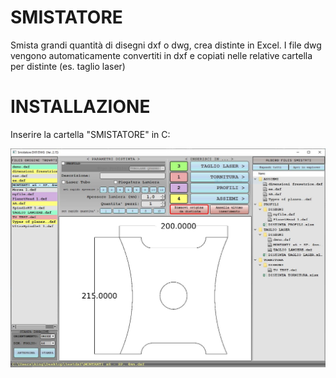 # SMISTATORE
Smista grandi quantità di disegni dxf o dwg, crea distinte in Excel.
I file dwg vengono automaticamente convertiti in dxf e copiati nelle relative cartella per distinte (es. taglio laser)

# INSTALLAZIONE
Inserire la cartella "SMISTATORE" in C:


![alt text](https://github.com/manufino/SMISTATORE/blob/main/screenshot.JPG?raw=true)
